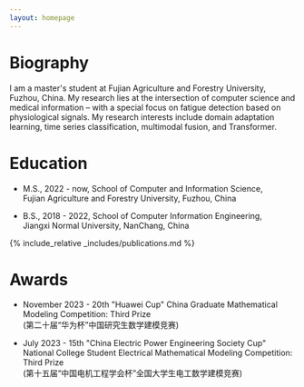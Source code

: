```yaml
---
layout: homepage
---
```


# Biography

I am a master's student at Fujian Agriculture and Forestry University, Fuzhou, China. 
My research lies at the intersection of computer science and medical information – with a special focus on <strong1>fatigue detection based on physiological signals</strong1>. My research interests include <strong1>domain adaptation learning</strong1>, <strong1>time series classification</strong1>, <strong1>multimodal fusion</strong1>, and <strong1>Transformer</strong1>.

# Education
- M.S., 2022 - now, School of Computer and Information Science, <br>
  Fujian Agriculture and Forestry University, Fuzhou, China

- B.S., 2018 - 2022, School of Computer Information Engineering, <br>
  Jiangxi Normal University, NanChang, China

{% include_relative _includes/publications.md %}

<!-- {% include_relative _includes/services.md %} ctrl + / 注释 -->

# Awards

- November 2023 - 20th "Huawei Cup" China Graduate Mathematical Modeling Competition: Third Prize<br><zhongwen>(第二十届“华为杯”中国研究生数学建模竞赛)</zhongwen>

- July 2023 - 15th "China Electric Power Engineering Society Cup" National College Student Electrical Mathematical Modeling Competition: Third Prize<br><zhongwen>(第十五届“中国电机工程学会杯”全国大学生电工数学建模竞赛)</zhongwen>



